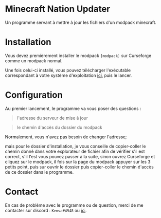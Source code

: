 
# Minecraft Nation Updater

Un programme servant à mettre à jour les fichiers d'un modpack minecraft.

# Installation

Vous devez premièrement installer le modpack `[modpack]` sur Curseforge comme un modpack normal.

Une fois celui-ci installé, vous pouvez télécharger l'exécutable correspondant à votre système d'exploitation [ici](https://github.com/Kensaa/minecraft-nation-updater-client/releases), puis le lancer.
<!---
> Note :  
Je vous conseille de placer cet exécutable dans un dossier (pas sur votre bureau quoi) car le programme crée un ou plusieurs fichiers une fois lancés (après vous faites ce que vous voulez).
-->
# Configuration

Au premier lancement, le programme va vous poser des questions :

  

> l'adresse du serveur de mise à jour

> le chemin d'accès du dossier du modpack

  

Normalement, vous n'avez pas besoin de changer l'adresse;

mais pour le dossier d'installation, je vous conseille de copier-coller le chemin donné dans votre explorateur de fichier afin de vérifier s'il est correct, s'il l'est vous pouvez passer à la suite, sinon ouvrez Curseforge et cliquez sur le modpack, il fois sur la page du modpack appuyer sur les 3 petits point, puis sur ouvrir le dossier puis copier-coller le chemin d'accès de ce dossier dans le programme.

  
  

# Contact

En cas de problème avec le programme ou de question, merci de me contacter sur discord : `Kensa#4948` ou [ici](https://github.com/Kensaa/minecraft-nation-updater-server/issues).